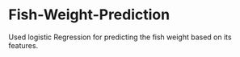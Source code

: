 # Fish-Weight-Prediction
Used logistic Regression for predicting the fish weight based on its features.
